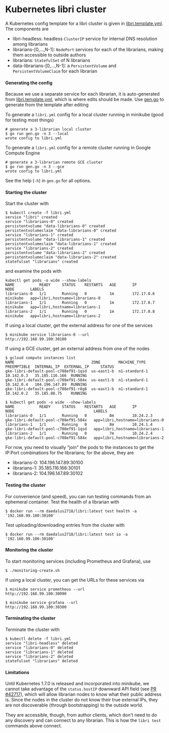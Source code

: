 # Kubernetes libri cluster

A Kubernetes config template for a libri cluster is given in [libri.template.yml](libri.template.yml). 
The components are
- libri-headless: headless `ClusterIP` service for internal DNS resolution among librarians
- librarians-[0,...,N-1]: `NodePort` services for each of the librarians, making them accessible 
to outside authors
- librarians: `StatefulSet` of N librarians
- data-librarians-[0,...,N-1]: a `PersistentVolume` and `PersistentVolumeClaim` for each librarian 


#### Generating the config

Because we use a separate service for each librarian, it is auto-generated
from [libri.template.yml](libri.template.yml), which is where edits should be made. Use 
[gen.go](gen.go) to generate from the template after editing
 
To generate a `libri.yml` config for a local cluster running in minikube (good for testing most 
things)
 
    # generate a 3-librarian local cluster 
    $ go run gen.go -n 3 --local 
    wrote config to libri.yml
    
To generate a `libri.yml` config for a remote cluster running in Google Compute Engine

    # generate a 3-librarian remote GCE cluster 
    $ go run gen.go -n 3 --gce 
    wrote config to libri.yml

See the help (`-h`) in `gen.go` for all options. 


#### Starting the cluster

Start the cluster with 
    
    $ kubectl create -f libri.yml
    service "libri" created
    service "librarians-0" created
    persistentvolume "data-librarians-0" created
    persistentvolumeclaim "data-librarians-0" created
    service "librarians-1" created
    persistentvolume "data-librarians-1" created
    persistentvolumeclaim "data-librarians-1" created
    service "librarians-2" created
    persistentvolume "data-librarians-2" created
    persistentvolumeclaim "data-librarians-2" created
    statefulset "librarians" created

and examine the pods with

    kubectl get pods -o wide --show-labels
    NAME           READY     STATUS    RESTARTS   AGE       IP           NODE       LABELS
    librarians-0   1/1       Running   0          1m        172.17.0.6   minikube   app=libri,hostname=librarians-0
    librarians-1   1/1       Running   0          1m        172.17.0.7   minikube   app=libri,hostname=librarians-1
    librarians-2   1/1       Running   0          1m        172.17.0.8   minikube   app=libri,hostname=librarians-2

If using a local cluster, get the external address for one of the services

    $ minikube service librarians-0 --url
    http://192.168.99.100:30100

If using a GCE cluster, get an external address from one of the nodes

    $ gcloud compute instances list
    NAME                                  ZONE        MACHINE_TYPE   PREEMPTIBLE  INTERNAL_IP  EXTERNAL_IP     STATUS
    gke-libri-default-pool-c708ef91-1qsd  us-east1-b  n1-standard-1               10.142.0.3   35.185.116.166  RUNNING
    gke-libri-default-pool-c708ef91-584x  us-east1-b  n1-standard-1               10.142.0.4   104.196.147.89  RUNNING
    gke-libri-default-pool-c708ef91-r8g8  us-east1-b  n1-standard-1               10.142.0.2   35.185.88.75    RUNNING

    $ kubectl get pods -o wide --show-labels
    NAME           READY     STATUS    RESTARTS   AGE       IP          NODE                                   LABELS
    librarians-0   1/1       Running   0          8m        10.24.2.3   gke-libri-default-pool-c708ef91-584x   app=libri,hostname=librarians-0
    librarians-1   1/1       Running   0          8m        10.24.1.4   gke-libri-default-pool-c708ef91-1qsd   app=libri,hostname=librarians-1
    librarians-2   1/1       Running   0          7m        10.24.2.4   gke-libri-default-pool-c708ef91-584x   app=libri,hostname=librarians-2
    
For now, you need to visually "join" the pods to the instances to get the IP:Port combinations for 
the librarians; for the above, they are
- librarians-0: 104.196.147.89:30100
- librarians-1: 35.185.116.166:30101
- librarians-2: 104.196.147.89:30102
    
    
#### Testing the cluster

For convenience (and speed), you can run testing commands from an ephemeral container. Test the 
health of a librarian with

    $ docker run --rm daedalus2718/libri:latest test health -a '192.168.99.100:30100'

Test uploading/downloading entries from the cluster with

    $ docker run --rm daedalus2718/libri:latest test io -a '192.168.99.100:30100'


#### Monitoring the cluster

To start monitoring services (including Prometheus and Grafana), use

    $ ./monitoring-create.sh

If using a local cluster, you can get the URLs for these services via

    $ minikube service prometheus --url
    http://192.168.99.100:30090

    $ minikube service grafana --url
    http://192.168.99.100:30300


#### Terminating the cluster

Terminate the cluster with 

    $ kubectl delete -f libri.yml
    service "libri-headless" deleted
    service "librarians-0" deleted
    service "librarians-1" deleted
    service "librarians-2" deleted
    statefulset "librarians" deleted


#### Limitations

Until Kubernetes 1.7.0 is released and incorporated into minikube, we cannot take advantage of the 
`status.hostIP` downward API field (see [PR #42717](https://github.com/kubernetes/kubernetes/pull/42717)), 
which will allow librarian nodes to know what their public address is. Since the nodes in the 
cluster do not know their true external IPs, they are not discoverable (through bootstrapping) to 
the outside world. 

They are accessible, though, from author clients, which don't need to do any discovery and can 
connect to any librarian. This is how the `libri test` commands above connect. 